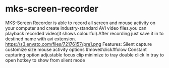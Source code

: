 # mks-screen-recorder
MKS-Screen Recorder is able to record all screen and mouse activity on your computer and create industry-standard AVI video files.you can playback recorded video(it shows colourful).After recording just save it in to destined name with avi extension.
https://s3.envato.com/files/72176157/pre1.png
Features:
Silent capture
customize size
mouse activity options
#move#click#folow
Constant capturing option
adjustable focus clip
minimize to tray
double click in tray to open
hotkey to show from silent mode
